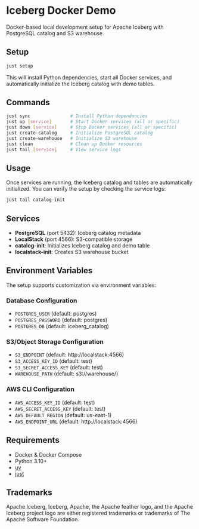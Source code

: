 # Iceberg Docker Demo

Docker-based local development setup for Apache Iceberg with PostgreSQL catalog and S3 warehouse.

## Setup

```bash
just setup
```

This will install Python dependencies, start all Docker services, and automatically initialize the Iceberg catalog with demo tables.

## Commands

```bash
just sync               # Install Python dependencies
just up [service]       # Start Docker services (all or specific)
just down [service]     # Stop Docker services (all or specific)
just create-catalog     # Initialize PostgreSQL catalog
just create-warehouse   # Initialize S3 warehouse
just clean              # Clean up Docker resources
just tail [service]     # View service logs
```

## Usage

Once services are running, the Iceberg catalog and tables are automatically initialized. You can verify the setup by checking the service logs:

```bash
just tail catalog-init
```

## Services

- **PostgreSQL** (port 5432): Iceberg catalog metadata
- **LocalStack** (port 4566): S3-compatible storage
- **catalog-init**: Initializes Iceberg catalog and demo table
- **localstack-init**: Creates S3 warehouse bucket

## Environment Variables

The setup supports customization via environment variables:

### Database Configuration
- `POSTGRES_USER` (default: postgres)
- `POSTGRES_PASSWORD` (default: postgres)
- `POSTGRES_DB` (default: iceberg_catalog)

### S3/Object Storage Configuration
- `S3_ENDPOINT` (default: http://localstack:4566)
- `S3_ACCESS_KEY_ID` (default: test)
- `S3_SECRET_ACCESS_KEY` (default: test)
- `WAREHOUSE_PATH` (default: s3://warehouse/)

### AWS CLI Configuration
- `AWS_ACCESS_KEY_ID` (default: test)
- `AWS_SECRET_ACCESS_KEY` (default: test)
- `AWS_DEFAULT_REGION` (default: us-east-1)
- `AWS_ENDPOINT_URL` (default: http://localstack:4566)

## Requirements

- Docker & Docker Compose
- Python 3.10+
- [uv](https://github.com/astral-sh/uv)
- [just](https://github.com/casey/just)

## Trademarks

Apache Iceberg, Iceberg, Apache, the Apache feather logo, and the Apache Iceberg project logo are either registered trademarks or trademarks of The Apache Software Foundation.

